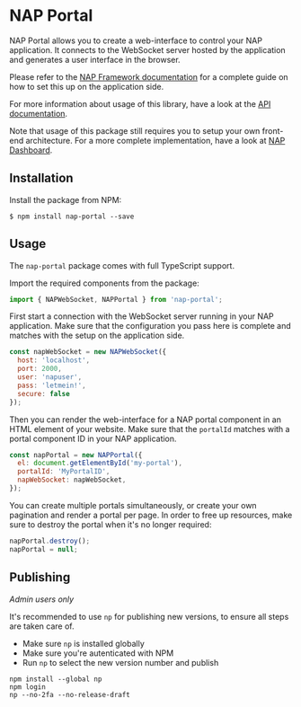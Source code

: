 # NAP Portal

NAP Portal allows you to create a web-interface to control your NAP application. It connects to the WebSocket server hosted by the application and generates a user interface in the browser.

Please refer to the [NAP Framework documentation](https://www.napframework.com/doxygen/) for a complete guide on how to set this up on the application side.

For more information about usage of this library, have a look at the [API documentation](https://napframework.github.io/nap-portal/).

Note that usage of this package still requires you to setup your own front-end architecture. For a more complete implementation, have a look at [NAP Dashboard](https://github.com/napframework/nap-dashboard).

## Installation

Install the package from NPM:

```shell
$ npm install nap-portal --save
```

## Usage

The `nap-portal` package comes with full TypeScript support.

Import the required components from the package:

```javascript
import { NAPWebSocket, NAPPortal } from 'nap-portal';
```

First start a connection with the WebSocket server running in your NAP application. Make sure that the configuration you pass here is complete and matches with the setup on the application side.

```javascript
const napWebSocket = new NAPWebSocket({
  host: 'localhost',
  port: 2000,
  user: 'napuser',
  pass: 'letmein!',
  secure: false
});
```

Then you can render the web-interface for a NAP portal component in an HTML element of your website. Make sure that the `portalId` matches with a portal component ID in your NAP application.

```javascript
const napPortal = new NAPPortal({
  el: document.getElementById('my-portal'),
  portalId: 'MyPortalID',
  napWebSocket: napWebSocket,
});
```

You can create multiple portals simultaneously, or create your own pagination and render a portal per page. In order to free up resources, make sure to destroy the portal when it's no longer required:

```javascript
napPortal.destroy();
napPortal = null;
```

## Publishing

_Admin users only_

It's recommended to use `np` for publishing new versions, to ensure all steps are taken care of.
- Make sure `np` is installed globally
- Make sure you're autenticated with NPM
- Run `np` to select the new version number and publish

```shell
npm install --global np
npm login
np --no-2fa --no-release-draft
```
